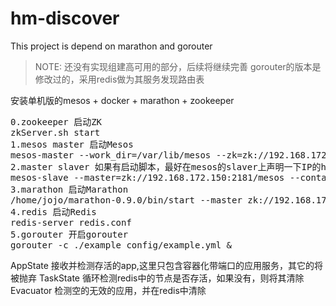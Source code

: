 # hm-discover
This project is depend on marathon and gorouter

> NOTE: 还没有实现组建高可用的部分，后续将继续完善
> gorouter的版本是修改过的，采用redis做为其服务发现路由表

安装单机版的mesos + docker + marathon + zookeeper

<pre>
0.zookeeper 启动ZK
zkServer.sh start
1.mesos master 启动Mesos
mesos-master --work_dir=/var/lib/mesos --zk=zk://192.168.172.150:2181/mesos --quorum=1
2.master slaver 如果有启动脚本，最好在mesos的slaver上声明一下IP的hostname
mesos-slave --master=zk://192.168.172.150:2181/mesos --containerizers=docker,mesos --executor_registration_timeout=5mins
3.marathon 启动Marathon
/home/jojo/marathon-0.9.0/bin/start --master zk://192.168.172.150:2181/mesos --zk zk://192.168.172.150:2181/marathon
4.redis 启动Redis
redis-server redis.conf
5.gorouter 开启gorouter
gorouter -c ./example_config/example.yml &
</pre>

AppState 接收并检测存活的app,这里只包含容器化带端口的应用服务，其它的将被抛弃
TaskState 循环检测redis中的节点是否存活，如果没有，则将其清除
Evacuator 检测空的无效的应用，并在redis中清除
